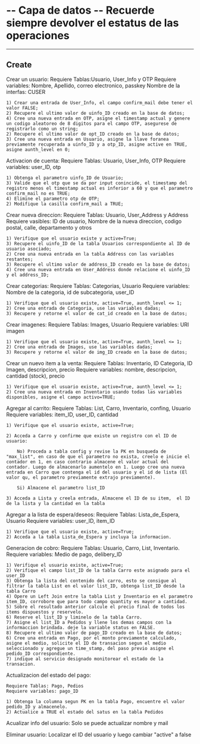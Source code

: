 -- Capa de datos --
Recuerde siempre devolver el estatus de las operaciones
======================
---
Create
----
Crear un usuario:
    Requiere Tablas:Usuario, User_Info y OTP
    Requiere variables: Nombre, Apellido, correo electronico, passkey
    Nombre de la interfas: CUSER

    1) Crear una entrada de User_Info, el campo confirm_mail debe tener el valor FALSE;
    2) Recupere el ultimo valor de uinfo_ID creado en la base de datos;
    4) Cree una nueva entrada en OTP, asigne el timestamp actual y genere un codigo aleatoreo de 8 digitos para el campo OTP, asegurese de registrarlo como un string;
    2) Recupere el ultimo valor de opt_ID creado en la base de datos;
    3) Cree una nueva entrada en Usuario, asigne la llave foranea previamente recuperada a uinfo_ID y a otp_ID, asigne active en TRUE, asigne aunth_level en 0;
    
Activacion de cuenta:
    Requiere Tablas: Usuario, User_Info, OTP
    Requiere variables: user_ID, otp
    
    1) Obtenga el parametro uinfo_ID de Usuario;
    3) Valide que el otp que se da por input conincide, el timestamp del registro menos el timestamp actual es inferior a 60 y que el parametro confirm_mail no es TRUE;
    4) Elimine el parametro otp de OTP;
    2) Modifique la casilla confirm_mail a TRUE;
    
Crear nueva direccion:
    Requiere Tablas: Usuario, User_Address y Address
    Requiere vasibles: ID de usuario, Nombre de la nueva direccion, codigo postal, calle, departamento y otros
    
    1) Verifique que el usuario existe y active=True;
    3) Recupere el uinfo_ID de la tabla Usuarios correspondiente al ID de usuario asociado;
    2) Cree una nueva entrada en la tabla Address con las variables restantes;
    3) Recupere el ultimo valor de address_ID creado en la base de datos;
    4) Cree una nueva entrada en User_Address donde relacione el uinfo_ID y el address_ID;
    
Crear categorias:
    Requiere Tablas: Categorias, Usuario
    Requiere variables: Nombre de la categoria, id de subcategoria, user_ID
    
    1) Verifique que el usuario existe, active=True, aunth_level <= 1;
    2) Cree una entrada de Categoria, use las variables dadas;
    3) Recupere y retorne el valor de cat_id creado en la base de datos;
    
Crear imagenes:
    Requiere Tablas: Images, Usuario
    Requiere variables: URI imagen
    
    1) Verifique que el usuario existe, active=True, aunth_level <= 1;
    2) Cree una entrada de Images, use las variables dadas;
    3) Recupere y retorne el valor de img_ID creado en la base de datos;
    
Crear un nuevo item a la venta:
    Requiere Tablas: Inventario, ID Categoria, ID Imagen, descripcion, precio
    Requiere variables: nombre, descripcion, cantidad (stock), precio
    
    1) Verifique que el usuario existe, active=True, aunth_level <= 1;
    2) Cree una nueva entrada en Inventario usando todas las variables disponibles, asigne el campo activo=TRUE;
    
Agregar al carrito:
    Requiere Tablas: List, Carro, Inventario, confing, Usuario
    Requiere variables: item_ID, user_ID, cantidad
    
    1) Verifique que el usuario existe, active=True;
    
    2) Acceda a Carro y confirme que existe un registro con el ID de usuario:
    
        No) Proceda a tabla config y revise la PK en busqueda de "max_list", en caso de que el parametro no exista, creelo e inicie el contador en 1, en caso contrario almacene el valor actual del contador. Luego de almacenarlo aumentelo en 1. Luego cree una nueva entrada en Carro que contenga el id del usuario y el id de lista (El valor qu, el parametro previamente extrajo previamente).
        
        Si) Almacene el parametro list_ID
        
    3) Acceda a Lista y creela entrada, Almacene el ID de su item,  el ID de la lista y la cantidad en la tabla
    
Agregar a la lista de espera/deseos:
    Requiere Tablas: Lista_de_Espera, Usuario
    Requiere variables: user_ID, item_ID
    
    1) Verifique que el usuario existe, active=True;
    2) Acceda a la tabla Lista_de_Espera y incluya la informacion.
    
    
Generacion de cobro:
    Requiere Tablas: Usuario, Carro, List, Inventario.
    Requiere variables: Medio de pago, delibery_ID
    
    1) Verifique el usuario existe, active=True;
    2) Verifique el campo list_ID de la tabla Carro este asignado para el user_ID
    3) Obtenga la lista del contenido del carro, esto se consigue al filtrar la tabla List en el valor list_ID, obtenga list_ID desde la tabla Carro
    4) Opere un Left Join entre la tabla List y Inventario en el parametro item_ID, corrobore que para todo campo quantity es mayor a cantidad.
    5) Sobre el resultado anterior calcule el precio final de todos los items dispuestos y reservelo.
    6) Reserve el list_ID y liminelo de la tabla Carro.
    7) Asigne el list_ID a Pedidos y llene los demas campos con la informaccion brindada. deje la variable status en FALSE.
    8) Recupere el ultimo valor de pago_ID creado en la base de datos;
    6) Cree una entrada en Pago, por el monto previamente calculado, asigne el medio, solicite el ID de transacion segun el medio seleccionado y agregue un time_stamp, del paso previo asigne el pedido_ID correspondiente.
    7) indique al servicio designado monitorear el estado de la transacion.
    
Actualizacion del estado del pago:

    Requiere Tablas: Pago, Pedios
    Requiere variables: pago_ID
    
    1) Obtenga la columna segun PK en la tabla Pago, encuentre el valor pedido_ID y almacenelo.
    2) Actualice a TRUE el estado del satus en la tabla Pedidos
    



Acualizar info del usuario:
    Solo se puede actualizar nombre y mail

Eliminar usuario:
Localizar el ID del usuario y luego cambiar "active" a false

